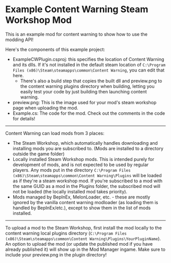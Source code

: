 Example Content Warning Steam Workshop Mod
===

This is an example mod for content warning to show how to use the modding API!

Here's the components of this example project:

- ExampleCWPlugin.csproj: this specifies the location of Content Warning and its dlls. If it's not installed in the default steam location of `C:\Program Files (x86)\Steam\steamapps\common\Content Warning`, you can edit that here.
  - There's also a build step that copies the built dll and preview.png to the content warning plugins directory when building, letting you easily test your code by just building then launching content warning.
- preview.png: This is the image used for your mod's steam workshop page when uploading the mod.
- Example.cs: The code for the mod. Check out the comments in the code for details!

---

Content Warning can load mods from 3 places:

- The Steam Workshop, which automatically handles downloading and installing mods you are subscribed to. (Mods are installed to a directory outside the game folder)
- Locally installed Steam Workshop mods. This is intended purely for development of mods, and is not expected to be used by regular players. Any mods put in the directory `C:\Program Files (x86)\Steam\steamapps\common\Content Warning\Plugins` will be loaded as if they're a steam workshop mod. If you're subscribed to a mod with the same GUID as a mod in the Plugins folder, the subscribed mod will not be loaded (the locally installed mod takes priority).
- Mods managed by BepInEx, MelonLoader, etc. - these are mostly ignored by the vanilla content warning modloader (as loading them is handled by BepInEx/etc.), except to show them in the list of mods installed.

---

To upload a mod to the Steam Workshop, first install the mod locally to the content warning local plugins directory (`C:\Program Files (x86)\Steam\steamapps\common\Content Warning\Plugins\YourPluginName`). An option to upload the mod (or update the published mod if you have already published it) will show up in the Mod Manager ingame. Make sure to include your preview.png in the plugin directory!
